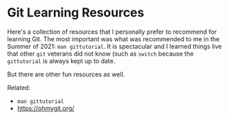 # Git Learning Resources

Here's a collection of resources that I personally prefer to recommend
for learning Git. The most important was what was recommended to me in
the Summer of 2021: `man gittutorial`. It is spectacular and I learned
things live that other `git` veterans did not know (such as `switch`
because the `gittutorial` is always kept up to date. 

But there are other fun resources as well.

Related:

* `man gittutorial`
* <https://ohmygit.org/>
